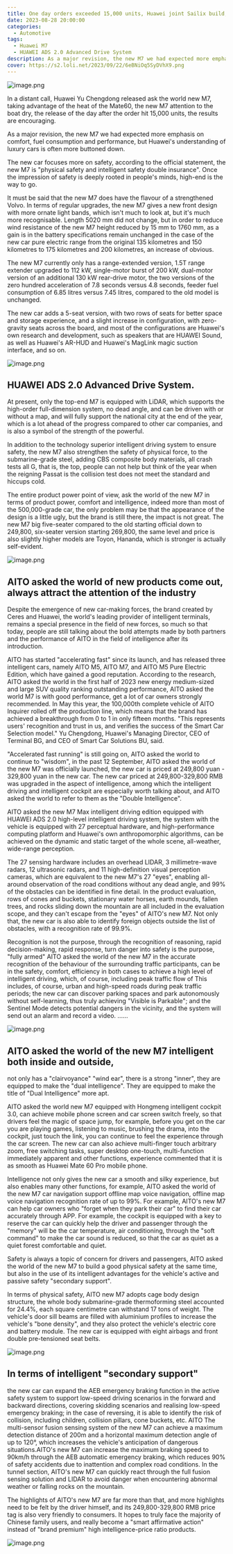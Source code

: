 ```yaml
---
title: One day orders exceeded 15,000 units, Huawei joint Sailix build, ask the world M7 "far ahead"
date: 2023-08-28 20:00:00
categories:
  - Automotive
tags:
  - Huawei M7
  - HUAWEI ADS 2.0 Advanced Drive System
description: As a major revision, the new M7 we had expected more emphasis on comfort, fuel consumption and performance, but Huawei's understanding of luxury cars is often more buttoned down.
cover: https://s2.loli.net/2023/09/22/6eBNiOq5SyDVhX9.png
---
```

![image.png](https://s2.loli.net/2023/09/22/u62HIp3KPEVXUTQ.png)

In a distant call, Huawei Yu Chengdong released ask the world new M7, taking advantage of the heat of the Mate60, the new M7 attention to the boat dry, the release of the day after the order hit 15,000 units, the results are encouraging.

As a major revision, the new M7 we had expected more emphasis on comfort, fuel consumption and performance, but Huawei's understanding of luxury cars is often more buttoned down.

The new car focuses more on safety, according to the official statement, the new M7 is "physical safety and intelligent safety double insurance". Once the impression of safety is deeply rooted in people's minds, high-end is the way to go.

It must be said that the new M7 does have the flavour of a strengthened Volvo. In terms of regular upgrades, the new M7 gives a new front design with more ornate light bands, which isn't much to look at, but it's much more recognisable. Length 5020 mm did not change, but in order to reduce wind resistance of the new M7 height reduced by 15 mm to 1760 mm, as a gain is in the battery specifications remain unchanged in the case of the new car pure electric range from the original 135 kilometres and 150 kilometres to 175 kilometres and 200 kilometres, an increase of obvious.

The new M7 currently only has a range-extended version, 1.5T range extender upgraded to 112 kW, single-motor burst of 200 kW, dual-motor version of an additional 130 kW rear-drive motor, the two versions of the zero hundred acceleration of 7.8 seconds versus 4.8 seconds, feeder fuel consumption of 6.85 litres versus 7.45 litres, compared to the old model is unchanged.

The new car adds a 5-seat version, with two rows of seats for better space and storage experience, and a slight increase in configuration, with zero-gravity seats across the board, and most of the configurations are Huawei's own research and development, such as speakers that are HUAWEI Sound, as well as Huawei's AR-HUD and Huawei's MagLink magic suction interface, and so on.

![image.png](https://s2.loli.net/2023/09/22/iMoR6C8EbTP3mlj.png)

## HUAWEI ADS 2.0 Advanced Drive System.

At present, only the top-end M7 is equipped with LiDAR, which supports the high-order full-dimension system, no dead angle, and can be driven with or without a map, and will fully support the national city at the end of the year, which is a lot ahead of the progress compared to other car companies, and is also a symbol of the strength of the powerful.

In addition to the technology superior intelligent driving system to ensure safety, the new M7 also strengthen the safety of physical force, to the submarine-grade steel, adding CBS composite body materials, all crash tests all G, that is, the top, people can not help but think of the year when the reigning Passat is the collision test does not meet the standard and hiccups cold.

The entire product power point of view, ask the world of the new M7 in terms of product power, comfort and intelligence, indeed more than most of the 500,000-grade car, the only problem may be that the appearance of the design is a little ugly, but the brand is still there, the impact is not great. The new M7 big five-seater compared to the old starting official down to 249,800, six-seater version starting 269,800, the same level and price is also slightly higher models are Toyon, Hananda, which is stronger is actually self-evident.

![image.png](https://s2.loli.net/2023/09/22/bg4N1s5GEFrqYAa.png)

## AITO asked the world of new products come out, always attract the attention of the industry

Despite the emergence of new car-making forces, the brand created by Ceres and Huawei, the world's leading provider of intelligent terminals, remains a special presence in the field of new forces, so much so that today, people are still talking about the bold attempts made by both partners and the performance of AITO in the field of intelligence after its introduction.

AITO has started "accelerating fast" since its launch, and has released three intelligent cars, namely AITO M5, AITO M7, and AITO M5 Pure Electric Edition, which have gained a good reputation. According to the research, AITO asked the world in the first half of 2023 new energy medium-sized and large SUV quality ranking outstanding performance, AITO asked the world M7 is with good performance, get a lot of car owners strongly recommended. In May this year, the 100,000th complete vehicle of AITO Inquirer rolled off the production line, which means that the brand has achieved a breakthrough from 0 to 1 in only fifteen months. "This represents users' recognition and trust in us, and verifies the success of the Smart Car Selection model." Yu Chengdong, Huawei's Managing Director, CEO of Terminal BG, and CEO of Smart Car Solutions BU, said.

"Accelerated fast running" is still going on, AITO asked the world to continue to "wisdom", in the past 12 September, AITO asked the world of the new M7 was officially launched, the new car is priced at 249,800 yuan - 329,800 yuan in the new car. The new car priced at 249,800-329,800 RMB was upgraded in the aspect of intelligence, among which the intelligent driving and intelligent cockpit are especially worth talking about, and AITO asked the world to refer to them as the "Double Intelligence".

AITO asked the new M7 Max intelligent driving edition equipped with HUAWEI ADS 2.0 high-level intelligent driving system, the system with the vehicle is equipped with 27 perceptual hardware, and high-performance computing platform and Huawei's own anthropomorphic algorithms, can be achieved on the dynamic and static target of the whole scene, all-weather, wide-range perception.

The 27 sensing hardware includes an overhead LIDAR, 3 millimetre-wave radars, 12 ultrasonic radars, and 11 high-definition visual perception cameras, which are equivalent to the new M7's 27 "eyes", enabling all-around observation of the road conditions without any dead angle, and 99% of the obstacles can be identified in fine detail. In the product evaluation, rows of cones and buckets, stationary water horses, earth mounds, fallen trees, and rocks sliding down the mountain are all included in the evaluation scope, and they can't escape from the "eyes" of AITO's new M7. Not only that, the new car is also able to identify foreign objects outside the list of obstacles, with a recognition rate of 99.9%.

Recognition is not the purpose, through the recognition of reasoning, rapid decision-making, rapid response, turn danger into safety is the purpose, "fully armed" AITO asked the world of the new M7 in the accurate recognition of the behaviour of the surrounding traffic participants, can be in the safety, comfort, efficiency in both cases to achieve a high level of intelligent driving, which, of course, including peak traffic flow of This includes, of course, urban and high-speed roads during peak traffic periods; the new car can discover parking spaces and park autonomously without self-learning, thus truly achieving "Visible is Parkable"; and the Sentinel Mode detects potential dangers in the vicinity, and the system will send out an alarm and record a video. ......

![image.png](https://s2.loli.net/2023/09/22/IpWh23VAH4sTb1Q.png)

## AITO asked the world of the new M7 intelligent both inside and outside,

not only has a "clairvoyance" "wind ear", there is a strong "inner", they are equipped to make the "dual intelligence". They are equipped to make the title of "Dual Intelligence" more apt.

AITO asked the world new M7 equipped with Hongmeng intelligent cockpit 3.0, can achieve mobile phone screen and car screen switch freely, so that drivers feel the magic of space jump, for example, before you get on the car you are playing games, listening to music, brushing the drama, into the cockpit, just touch the link, you can continue to feel the experience through the car screen. The new car can also achieve multi-finger touch arbitrary zoom, free switching tasks, super desktop one-touch, multi-function immediately apparent and other functions, experience commented that it is as smooth as Huawei Mate 60 Pro mobile phone.

Intelligence not only gives the new car a smooth and silky experience, but also enables many other functions, for example, AITO asked the world of the new M7 car navigation support offline map voice navigation, offline map voice navigation recognition rate of up to 99%. For example, AITO's new M7 can help car owners who "forget when they park their car" to find their car accurately through APP. For example, the cockpit is equipped with a key to reserve the car can quickly help the driver and passenger through the "memory" will be the car temperature, air conditioning, through the "soft command" to make the car sound is reduced, so that the car as quiet as a quiet forest comfortable and quiet.

Safety is always a topic of concern for drivers and passengers, AITO asked the world of the new M7 to build a good physical safety at the same time, but also in the use of its intelligent advantages for the vehicle's active and passive safety "secondary support".

In terms of physical safety, AITO new M7 adopts cage body design structure, the whole body submarine-grade thermoforming steel accounted for 24.4%, each square centimetre can withstand 17 tons of weight. The vehicle's door sill beams are filled with aluminium profiles to increase the vehicle's "bone density", and they also protect the vehicle's electric core and battery module. The new car is equipped with eight airbags and front double pre-tensioned seat belts.

![image.png](https://s2.loli.net/2023/09/22/kND2r5BeXUMoH14.png)

## In terms of intelligent "secondary support"

the new car can expand the AEB emergency braking function in the active safety system to support low-speed driving scenarios in the forward and backward directions, covering skidding scenarios and realising low-speed emergency braking; in the case of reversing, it is able to identify the risk of collision, including children, collision pillars, cone buckets, etc. AITO The multi-sensor fusion sensing system of the new M7 can achieve a maximum detection distance of 200m and a horizontal maximum detection angle of up to 120°, which increases the vehicle's anticipation of dangerous situations.AITO's new M7 can increase the maximum braking speed to 90km/h through the AEB automatic emergency braking, which reduces 90% of safety accidents due to inattention and complex road conditions. In the tunnel section, AITO's new M7 can quickly react through the full fusion sensing solution and LIDAR to avoid danger when encountering abnormal weather or falling rocks on the mountain.

The highlights of AITO's new M7 are far more than that, and more highlights need to be felt by the driver himself, and its 249,800-329,800 RMB price tag is also very friendly to consumers. It hopes to truly face the majority of Chinese family users, and really become a "smart affirmative action" instead of "brand premium" high intelligence-price ratio products.

![image.png](https://s2.loli.net/2023/09/22/zNOJL5upBtF3EY7.png)
